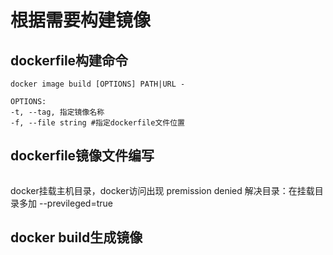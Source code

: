 # 根据需要构建镜像



## dockerfile构建命令

```
docker image build [OPTIONS] PATH|URL -

OPTIONS:
-t, --tag, 指定镜像名称
-f, --file string #指定dockerfile文件位置

```

## dockerfile镜像文件编写
```dockerfile
```

docker挂载主机目录，docker访问出现 premission denied
解决目录：在挂载目录多加 --previleged=true
## docker build生成镜像